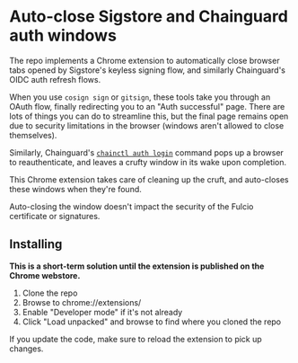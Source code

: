 # Auto-close Sigstore and Chainguard auth windows

The repo implements a Chrome extension to automatically close browser tabs opened by Sigstore's keyless signing flow, and similarly Chainguard's OIDC auth refresh flows.

When you use `cosign sign` or `gitsign`, these tools take you through an OAuth flow, finally redirecting you to an "Auth successful" page. There are lots of things you can do to streamline this, but the final page remains open due to security limitations in the browser (windows aren't allowed to close themselves).

Similarly, Chainguard's [`chainctl auth login`](https://edu.chainguard.dev/chainguard/chainctl/chainctl-docs/chainctl_auth_login/) command pops up a browser to reauthenticate, and leaves a crufty window in its wake upon completion.

This Chrome extension takes care of cleaning up the cruft, and auto-closes these windows when they're found.

Auto-closing the window doesn't impact the security of the Fulcio certificate or signatures.

## Installing

**This is a short-term solution until the extension is published on the Chrome webstore.**

1. Clone the repo
1. Browse to chrome://extensions/
1. Enable "Developer mode" if it's not already
1. Click "Load unpacked" and browse to find where you cloned the repo

If you update the code, make sure to reload the extension to pick up changes.
